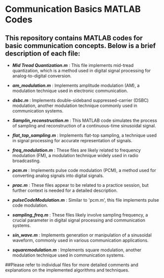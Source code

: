 # Communication Basics MATLAB Codes

## This repository contains MATLAB codes for basic communication concepts. Below is a brief description of each file:

- ***Mid Tread Quantization.m*** : This file implements mid-tread quantization, which is a method used in digital signal processing for analog-to-digital conversion.

-  ***am_modulation.m*** : Implements amplitude modulation (AM), a modulation technique used in electronic communication.

- ***dsbc.m*** : Implements double-sideband suppressed-carrier (DSBC) modulation, another modulation technique commonly used in communication systems.

- ***Samplin_reconstruction.m*** : This MATLAB code simulates the process of sampling and reconstruction of a continuous-time sinusoidal signal. 

-  ***flat_top_sampling.m*** : Implements flat-top sampling, a technique used in signal processing for accurate representation of signals.

-  ***freq_modulation.m*** : These files are likely related to frequency modulation (FM), a modulation technique widely used in radio broadcasting.

- ***pcm.m*** : Implements pulse code modulation (PCM), a method used for converting analog signals into digital signals.


- ***prac.m***  : These files appear to be related to a practice session, but further context is needed for a detailed description.

 - ***pulseCodeModulation.m*** : Similar to 'pcm.m', this file implements pulse code modulation.


- ***sampling_freq.m*** : These files likely involve sampling frequency, a crucial parameter in digital signal processing and communication systems.


- ***sin_wave.m*** : Implements generation or manipulation of a sinusoidal waveform, commonly used in various communication applications.

- ***squaremodulation.m*** : Implements square modulation, another modulation technique used in communication systems.

##Please refer to individual files for more detailed comments and explanations on the implemented algorithms and techniques.

